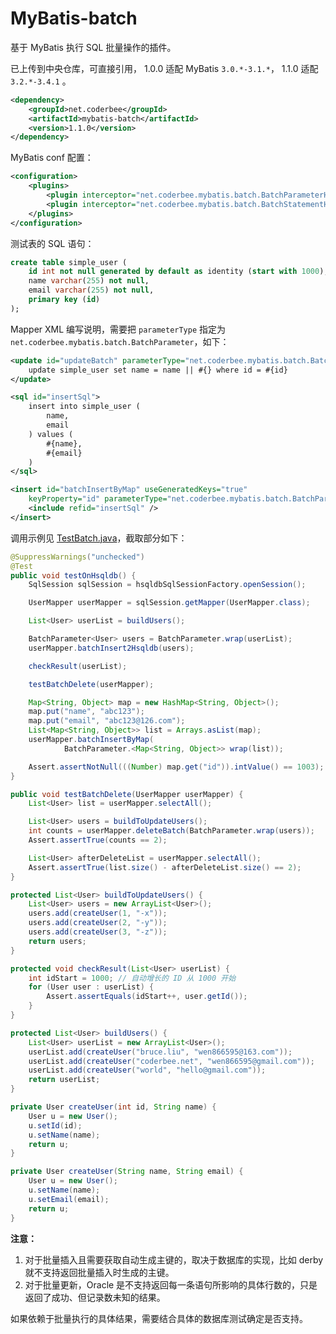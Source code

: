 # MyBatis-batch
基于 MyBatis 执行 SQL 批量操作的插件。

已上传到中央仓库，可直接引用， 1.0.0 适配 MyBatis `3.0.*-3.1.*`， 1.1.0 适配 `3.2.*-3.4.1` 。
```xml
<dependency>
    <groupId>net.coderbee</groupId>
    <artifactId>mybatis-batch</artifactId>
    <version>1.1.0</version>
</dependency>
```

MyBatis conf 配置：
```xml
<configuration>
	<plugins>
		<plugin interceptor="net.coderbee.mybatis.batch.BatchParameterHandler" />
		<plugin interceptor="net.coderbee.mybatis.batch.BatchStatementHandler" />
	</plugins>
</configuration>
```

测试表的 SQL 语句：
```sql
create table simple_user (
	id int not null generated by default as identity (start with 1000),
	name varchar(255) not null,
	email varchar(255) not null,
	primary key (id)
);
```

Mapper XML 编写说明，需要把 `parameterType` 指定为 `net.coderbee.mybatis.batch.BatchParameter`，如下：
```xml
<update id="updateBatch" parameterType="net.coderbee.mybatis.batch.BatchParameter">
	update simple_user set name = name || #{} where id = #{id}
</update>

<sql id="insertSql">
	insert into simple_user (
		name,
		email
	) values (
		#{name},
		#{email}
	)
</sql>

<insert id="batchInsertByMap" useGeneratedKeys="true"
	keyProperty="id" parameterType="net.coderbee.mybatis.batch.BatchParameter">
	<include refid="insertSql" />
</insert>
```


调用示例见  [TestBatch.java](https://github.com/wen866595/MyBatis-batch/blob/master/src/test/java/net/coderbee/mybatis/batch/TestBatch.java)，截取部分如下：
```java
@SuppressWarnings("unchecked")
@Test
public void testOnHsqldb() {
	SqlSession sqlSession = hsqldbSqlSessionFactory.openSession();

	UserMapper userMapper = sqlSession.getMapper(UserMapper.class);

	List<User> userList = buildUsers();

	BatchParameter<User> users = BatchParameter.wrap(userList);
	userMapper.batchInsert2Hsqldb(users);

	checkResult(userList);

	testBatchDelete(userMapper);

	Map<String, Object> map = new HashMap<String, Object>();
	map.put("name", "abc123");
	map.put("email", "abc123@126.com");
	List<Map<String, Object>> list = Arrays.asList(map);
	userMapper.batchInsertByMap(
			BatchParameter.<Map<String, Object>> wrap(list));

	Assert.assertNotNull(((Number) map.get("id")).intValue() == 1003);
}

public void testBatchDelete(UserMapper userMapper) {
	List<User> list = userMapper.selectAll();

	List<User> users = buildToUpdateUsers();
	int counts = userMapper.deleteBatch(BatchParameter.wrap(users));
	Assert.assertTrue(counts == 2);

	List<User> afterDeleteList = userMapper.selectAll();
	Assert.assertTrue(list.size() - afterDeleteList.size() == 2);
}

protected List<User> buildToUpdateUsers() {
	List<User> users = new ArrayList<User>();
	users.add(createUser(1, "-x"));
	users.add(createUser(2, "-y"));
	users.add(createUser(3, "-z"));
	return users;
}

protected void checkResult(List<User> userList) {
	int idStart = 1000; // 自动增长的 ID 从 1000 开始
	for (User user : userList) {
		Assert.assertEquals(idStart++, user.getId());
	}
}

protected List<User> buildUsers() {
	List<User> userList = new ArrayList<User>();
	userList.add(createUser("bruce.liu", "wen866595@163.com"));
	userList.add(createUser("coderbee.net", "wen866595@gmail.com"));
	userList.add(createUser("world", "hello@gmail.com"));
	return userList;
}

private User createUser(int id, String name) {
	User u = new User();
	u.setId(id);
	u.setName(name);
	return u;
}

private User createUser(String name, String email) {
	User u = new User();
	u.setName(name);
	u.setEmail(email);
	return u;
}
```


**注意：**   

1. 对于批量插入且需要获取自动生成主键的，取决于数据库的实现，比如 derby 就不支持返回批量插入时生成的主键。
2. 对于批量更新，Oracle 是不支持返回每一条语句所影响的具体行数的，只是返回了成功、但记录数未知的结果。

如果依赖于批量执行的具体结果，需要结合具体的数据库测试确定是否支持。

